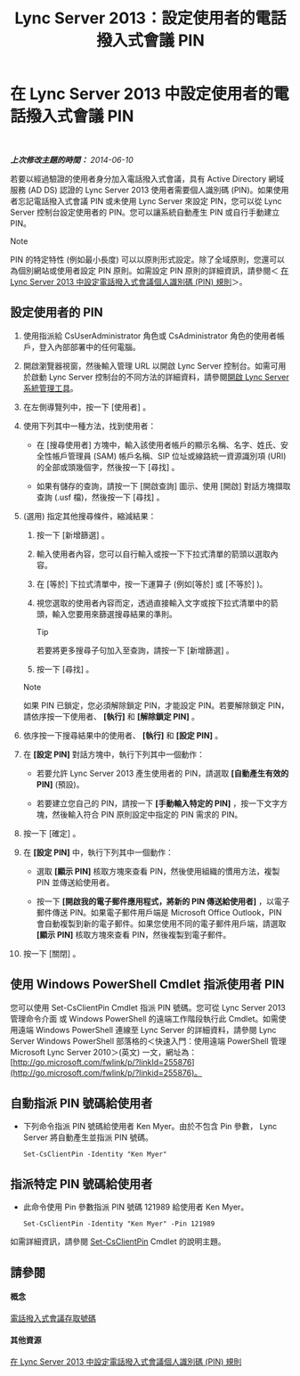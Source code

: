 ﻿---
title: Lync Server 2013：設定使用者的電話撥入式會議 PIN
TOCTitle: 設定使用者的電話撥入式會議 PIN
ms:assetid: 4252b5a5-4267-4513-b18e-0253a8d66f72
ms:mtpsurl: https://technet.microsoft.com/zh-tw/library/Gg520985(v=OCS.15)
ms:contentKeyID: 49290734
ms.date: 08/10/2015
mtps_version: v=OCS.15
ms.translationtype: HT
---

# 在 Lync Server 2013 中設定使用者的電話撥入式會議 PIN

 

_**上次修改主題的時間：** 2014-06-10_

若要以經過驗證的使用者身分加入電話撥入式會議，具有 Active Directory 網域服務 (AD DS) 認證的 Lync Server 2013 使用者需要個人識別碼 (PIN)。如果使用者忘記電話撥入式會議 PIN 或未使用 Lync Server 來設定 PIN，您可以從 Lync Server 控制台設定使用者的 PIN。您可以讓系統自動產生 PIN 或自行手動建立 PIN。

> [!NOTE]  
> PIN 的特定特性 (例如最小長度) 可以以原則形式設定。除了全域原則，您還可以為個別網站或使用者設定 PIN 原則。如需設定 PIN 原則的詳細資訊，請參閱＜ <a href="lync-server-2013-configure-dial-in-conferencing-personal-identification-number-pin-rules.md">在 Lync Server 2013 中設定電話撥入式會議個人識別碼 (PIN) 規則</a>＞。



## 設定使用者的 PIN

1.  使用指派給 CsUserAdministrator 角色或 CsAdministrator 角色的使用者帳戶，登入內部部署中的任何電腦。

2.  開啟瀏覽器視窗，然後輸入管理 URL 以開啟 Lync Server 控制台。如需可用於啟動 Lync Server 控制台的不同方法的詳細資料，請參閱[開啟 Lync Server 系統管理工具](lync-server-2013-open-lync-server-administrative-tools.md)。

3.  在左側導覽列中，按一下 \[使用者\] 。

4.  使用下列其中一種方法，找到使用者：
    
      - 在 \[搜尋使用者\] 方塊中，輸入該使用者帳戶的顯示名稱、名字、姓氏、安全性帳戶管理員 (SAM) 帳戶名稱、SIP 位址或線路統一資源識別項 (URI) 的全部或頭幾個字，然後按一下 \[尋找\] 。
    
      - 如果有儲存的查詢，請按一下 \[開啟查詢\] 圖示、使用 \[開啟\] 對話方塊擷取查詢 (.usf 檔)，然後按一下 \[尋找\] 。

5.  (選用) 指定其他搜尋條件，縮減結果：
    
    1.  按一下 \[新增篩選\] 。
    
    2.  輸入使用者內容，您可以自行輸入或按一下下拉式清單的箭頭以選取內容。
    
    3.  在 \[等於\] 下拉式清單中，按一下運算子 (例如\[等於\] 或 \[不等於\] )。
    
    4.  視您選取的使用者內容而定，透過直接輸入文字或按下拉式清單中的箭頭，輸入您要用來篩選搜尋結果的準則。
        
        > [!TIP]  
        > 若要將更多搜尋子句加入至查詢，請按一下 [新增篩選] 。
    
    5.  按一下 \[尋找\] 。
    
    > [!NOTE]  
    > 如果 PIN 已鎖定，您必須解除鎖定 PIN，才能設定 PIN。若要解除鎖定 PIN，請依序按一下使用者、 <strong>[執行]</strong> 和 <strong>[解除鎖定 PIN]</strong> 。
    


6.  依序按一下搜尋結果中的使用者、 **\[執行\]** 和 **\[設定 PIN\]** 。

7.  在 **\[設定 PIN\]** 對話方塊中，執行下列其中一個動作：
    
      - 若要允許 Lync Server 2013 產生使用者的 PIN，請選取 **\[自動產生有效的 PIN\]** (預設)。
    
      - 若要建立您自己的 PIN，請按一下 **\[手動輸入特定的 PIN\]** ，按一下文字方塊，然後輸入符合 PIN 原則設定中指定的 PIN 需求的 PIN。

8.  按一下 \[確定\] 。

9.  在 **\[設定 PIN\]** 中，執行下列其中一個動作：
    
      - 選取 **\[顯示 PIN\]** 核取方塊來查看 PIN，然後使用組織的慣用方法，複製 PIN 並傳送給使用者。
    
      - 按一下 **\[開啟我的電子郵件應用程式，將新的 PIN 傳送給使用者\]** ，以電子郵件傳送 PIN。如果電子郵件用戶端是 Microsoft Office Outlook，PIN 會自動複製到新的電子郵件。如果您使用不同的電子郵件用戶端，請選取 **\[顯示 PIN\]** 核取方塊來查看 PIN，然後複製到電子郵件。

10. 按一下 \[關閉\] 。

## 使用 Windows PowerShell Cmdlet 指派使用者 PIN

您可以使用 Set-CsClientPin Cmdlet 指派 PIN 號碼。您可從 Lync Server 2013 管理命令介面 或 Windows PowerShell 的遠端工作階段執行此 Cmdlet。如需使用遠端 Windows PowerShell 連線至 Lync Server 的詳細資料，請參閱 Lync Server Windows PowerShell 部落格的＜快速入門：使用遠端 PowerShell 管理 Microsoft Lync Server 2010＞(英文) 一文，網址為：[http://go.microsoft.com/fwlink/p/?linkId=255876](http://go.microsoft.com/fwlink/p/?linkid=255876)。

## 自動指派 PIN 號碼給使用者

  - 下列命令指派 PIN 號碼給使用者 Ken Myer。由於不包含 Pin 參數， Lync Server 將自動產生並指派 PIN 號碼。
    
        Set-CsClientPin -Identity "Ken Myer" 

## 指派特定 PIN 號碼給使用者

  - 此命令使用 Pin 參數指派 PIN 號碼 121989 給使用者 Ken Myer。
    
        Set-CsClientPin -Identity "Ken Myer" -Pin 121989

如需詳細資訊，請參閱 [Set-CsClientPin](https://docs.microsoft.com/en-us/powershell/module/skype/Set-CsClientPin) Cmdlet 的說明主題。

## 請參閱

#### 概念

[電話撥入式會議存取號碼](https://technet.microsoft.com/zh-tw/library/gg133674\(v=ocs.15\))  

#### 其他資源

[在 Lync Server 2013 中設定電話撥入式會議個人識別碼 (PIN) 規則](lync-server-2013-configure-dial-in-conferencing-personal-identification-number-pin-rules.md)

